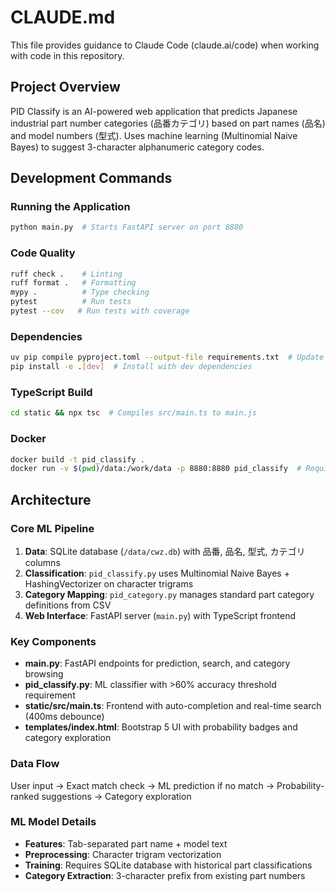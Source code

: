 # CLAUDE.md

This file provides guidance to Claude Code (claude.ai/code) when working with code in this repository.

## Project Overview

PID Classify is an AI-powered web application that predicts Japanese industrial part number categories (品番カテゴリ) based on part names (品名) and model numbers (型式). Uses machine learning (Multinomial Naive Bayes) to suggest 3-character alphanumeric category codes.

## Development Commands

### Running the Application
```bash
python main.py  # Starts FastAPI server on port 8880
```

### Code Quality
```bash
ruff check .    # Linting
ruff format .   # Formatting  
mypy .          # Type checking
pytest          # Run tests
pytest --cov   # Run tests with coverage
```

### Dependencies
```bash
uv pip compile pyproject.toml --output-file requirements.txt  # Update requirements
pip install -e .[dev]  # Install with dev dependencies
```

### TypeScript Build
```bash
cd static && npx tsc  # Compiles src/main.ts to main.js
```

### Docker
```bash
docker build -t pid_classify .
docker run -v $(pwd)/data:/work/data -p 8880:8880 pid_classify  # Requires data volume
```

## Architecture

### Core ML Pipeline
1. **Data**: SQLite database (`/data/cwz.db`) with 品番, 品名, 型式, カテゴリ columns
2. **Classification**: `pid_classify.py` uses Multinomial Naive Bayes + HashingVectorizer on character trigrams
3. **Category Mapping**: `pid_category.py` manages standard part category definitions from CSV
4. **Web Interface**: FastAPI server (`main.py`) with TypeScript frontend

### Key Components
- **main.py**: FastAPI endpoints for prediction, search, and category browsing
- **pid_classify.py**: ML classifier with >60% accuracy threshold requirement
- **static/src/main.ts**: Frontend with auto-completion and real-time search (400ms debounce)
- **templates/index.html**: Bootstrap 5 UI with probability badges and category exploration

### Data Flow
User input → Exact match check → ML prediction if no match → Probability-ranked suggestions → Category exploration

### ML Model Details
- **Features**: Tab-separated part name + model text
- **Preprocessing**: Character trigram vectorization
- **Training**: Requires SQLite database with historical part classifications
- **Category Extraction**: 3-character prefix from existing part numbers